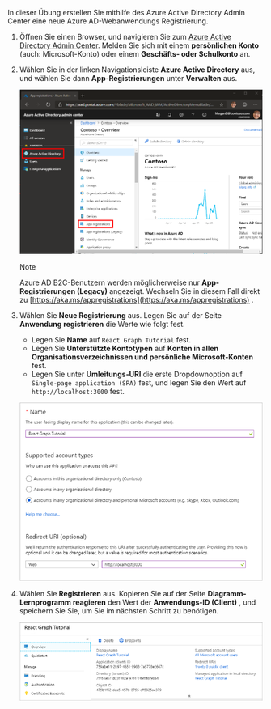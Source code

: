 <!-- markdownlint-disable MD002 MD041 -->

In dieser Übung erstellen Sie mithilfe des Azure Active Directory Admin Center eine neue Azure AD-Webanwendungs Registrierung.

1. Öffnen Sie einen Browser, und navigieren Sie zum [Azure Active Directory Admin Center](https://aad.portal.azure.com). Melden Sie sich mit einem **persönlichen Konto** (auch: Microsoft-Konto) oder einem **Geschäfts- oder Schulkonto** an.

1. Wählen Sie in der linken Navigationsleiste **Azure Active Directory** aus, und wählen Sie dann **App-Registrierungen** unter **Verwalten** aus.

    ![Screenshot der APP-Registrierungen ](./images/aad-portal-app-registrations.png)

    > [!NOTE]
    > Azure AD B2C-Benutzern werden möglicherweise nur **App-Registrierungen (Legacy)** angezeigt. Wechseln Sie in diesem Fall direkt zu [https://aka.ms/appregistrations](https://aka.ms/appregistrations) .

1. Wählen Sie **Neue Registrierung** aus. Legen Sie auf der Seite **Anwendung registrieren** die Werte wie folgt fest.

    - Legen Sie **Name** auf `React Graph Tutorial` fest.
    - Legen Sie **Unterstützte Kontotypen** auf **Konten in allen Organisationsverzeichnissen und persönliche Microsoft-Konten** fest.
    - Legen Sie unter **Umleitungs-URI** die erste Dropdownoption auf `Single-page application (SPA)` fest, und legen Sie den Wert auf `http://localhost:3000` fest.

    ![Screenshot der Seite "Anwendung registrieren"](./images/aad-register-an-app.png)

1. Wählen Sie **Registrieren** aus. Kopieren Sie auf der Seite **Diagramm-Lernprogramm reagieren** den Wert der **Anwendungs-ID (Client)** , und speichern Sie Sie, um Sie im nächsten Schritt zu benötigen.

    ![Screenshot der Anwendungs-ID der neuen App-Registrierung](./images/aad-application-id.png)
